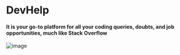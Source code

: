 # DevHelp
#### It is your go-to platform for all your coding queries, doubts, and job opportunities, much like Stack Overflow

![image](https://github.com/tanwarAalok/DevFlow/assets/78805153/bee6e4fd-0c08-43f0-a56d-65ae7d203c3e)

 
